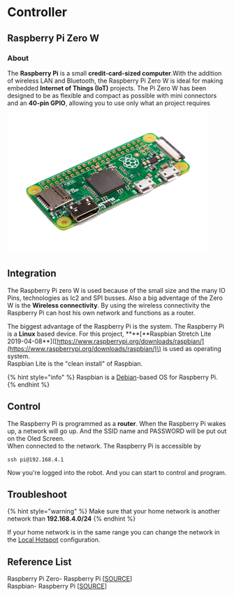 # Controller

## Raspberry Pi Zero W

### About

The **Raspberry Pi** is a small **credit-card-sized computer**.With the addition of wireless LAN and Bluetooth, the Raspberry Pi Zero W is ideal for making embedded **Internet of Things \(IoT\)** projects. The Pi Zero W has been designed to be as flexible and compact as possible with mini connectors and an **40-pin GPIO**, allowing you to use only what an project requires

![](../../../.gitbook/assets/assets-la0d0m_n5weiuwpkggn-ldgxzvlgt5ragc_ep4w-ldgyoswjtydkmr362-h-raspberry-pi-zero-462x322.png)

## Integration

The Raspberry Pi zero W is used because of the small size and the many IO Pins, technologies as Ic2 and SPI busses. Also a big adventage of the Zero W is the **Wireless connectivity**. By using the wireless connectivity the Raspberry Pi can host his own network and functions as a router.

The biggest advantage of the Raspberry Pi is the system. The Raspberry Pi is a **Linux** based device. For this project, **\*\*\[**Raspbian Stretch Lite 2019-04-08\*\*\]\([https://www.raspberrypi.org/downloads/raspbian/](https://www.raspberrypi.org/downloads/raspbian/)\) is used as operating system.  
Raspbian Lite is the "clean install" of Raspbian.

{% hint style="info" %}
Raspbian is a [Debian](https://en.wikipedia.org/wiki/Debian)-based OS for Raspberry Pi.
{% endhint %}

## Control

The Raspberry Pi is programmed as a **router**. When the Raspberry Pi wakes up, a network will go up. And the SSID name and PASSWORD will be put out on the Oled Screen.  
When connected to the network. The Raspberry Pi is accessible by

```text
ssh pi@192.168.4.1
```

Now you're logged into the robot. And you can start to control and program.

## Troubleshoot

{% hint style="warning" %}
Make sure that your home network is another network than **192.168.4.0/24**
{% endhint %}

If your home network is in the same range you can change the network in the [Local Hotspot](https://docs.pytobot.com/programming/setup/local-hotspot) configuration.

## Reference List

Raspberry Pi Zero- Raspberry Pi \[[SOURCE](https://www.raspberrypi.org/products/raspberry-pi-zero-w/)\]  
Raspbian- Raspberry Pi \[[SOURCE](https://www.raspberrypi.org/downloads/)\]

